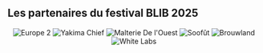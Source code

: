 ## Les partenaires du festival BLIB 2025

<center>

![Europe 2](/images/partenaires/europe2.png)
![Yakima Chief](/images/partenaires/yakima_chef.png)
![Malterie De l'Ouest](/images/partenaires/malterie_de_louest.png)
![Soofût](/images/partenaires/soofut.png)
![Brouwland](/images/partenaires/brouwland.png)
![White Labs](/images/partenaires/whitelabs.png)

</center>

